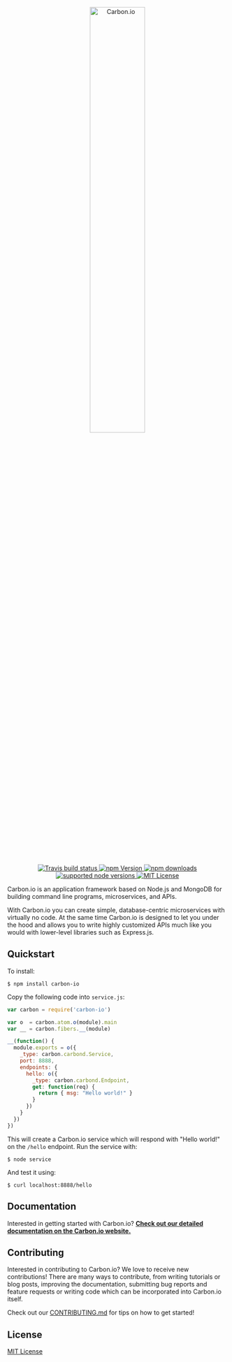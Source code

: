 <p align="center">
  <a href="https://carbon.io" >
    <img width="50%" alt="Carbon.io" src="https://carbon.io/images/logo--dark--static.svg" >
  </a>
</p>

<p align="center">
  <a href="https://travis-ci.org/carbon-io/carbon-io" >
    <img alt="Travis build status" src="https://img.shields.io/travis/carbon-io/carbon-io.svg?style=flat-square">
  </a>
  
  <a href="https://www.npmjs.com/package/carbon-io" >
    <img alt="npm Version" src="https://img.shields.io/npm/v/carbon-io.svg?style=flat-square">
  </a>
  
  <a href="https://www.npmjs.com/package/carbon-io" >
    <img alt="npm downloads" src="https://img.shields.io/npm/dm/carbon-io.svg?style=flat-square">
  </a>
  
  <a href="https://www.npmjs.com/package/carbon-io" >
    <img alt="supported node versions" src="https://img.shields.io/node/v/carbon-io.svg?style=flat-square">
  </a>
  
  <a href="./LICENCE.txt" >
    <img alt="MIT License" src="https://img.shields.io/github/license/carbon-io/carbon-io.svg?style=flat-square">
  </a>
</p>

Carbon.io is an application framework based on Node.js and MongoDB for building command line programs, microservices, and APIs.

With Carbon.io you can create simple, database-centric microservices with virtually no code. At the same time Carbon.io is designed to let you under the hood and allows you to write highly customized APIs much like you would with lower-level libraries such as Express.js.

## Quickstart

To install:

```
$ npm install carbon-io
```

Copy the following code into `service.js`:

```js
var carbon = require('carbon-io')

var o  = carbon.atom.o(module).main
var __ = carbon.fibers.__(module)

__(function() {
  module.exports = o({
    _type: carbon.carbond.Service,
    port: 8888,
    endpoints: {
      hello: o({
        _type: carbon.carbond.Endpoint,
        get: function(req) {
          return { msg: "Hello world!" }
        }
      })
    }
  })
})
```

This will create a Carbon.io service which will respond with "Hello world!" on the `/hello` endpoint. Run the service with:

```
$ node service
```

And test it using:

```
$ curl localhost:8888/hello
```

## Documentation

Interested in getting started with Carbon.io? [__Check out our detailed documentation on the Carbon.io website.__](https://docs.carbon.io)

## Contributing

Interested in contributing to Carbon.io? We love to receive new contributions! There are many ways to contribute, from writing tutorials or blog posts, improving the documentation, submitting bug reports and feature requests or writing code which can be incorporated into Carbon.io itself.

Check out our [CONTRIBUTING.md](./CONTRIBUTING.md) for tips on how to get started!

## License

[MIT License](./LICENSE.txt)

